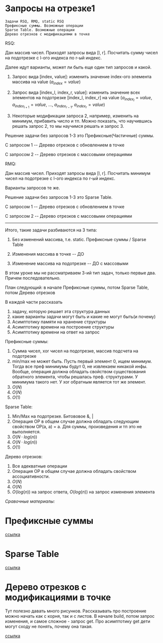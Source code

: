 Запросы на отрезке1
======================
```
Задачи RSQ, RMQ, static RSQ
Префиксные суммы. Возможные операции
Sparse Table. Возможные операции
Дерево отрезков с модификациями в точке
```

RSQ:

Дан массив чисел. Приходят запросы вида [l, r]. Посчитать сумму чисел на подотрезке с l-ого индекса по r-ый индекс.

Далее идут варианты, может ли быть еще один тип запросов и какой.

1. Запрос вида [index, value]: изменить значение index-ого элемента массива на value ($a_{index} = value$)

2. Запрос вида [index_l, index_r, value]: изменить значение всех элементов на подотрезке [index_l, index_r] на value ($a_{index_l} = value$, $a_{index_{l+1}} = value$, ..., $a_{index_{r - 1}}$, $a_{index_{r}} = value$)

3. Некоторые модификации запроса 2, например, изменить на минимум, прибавить число и тп. Можно показать, что научившись решать запрос 2, то мы научимся решать и запрос 3.

Решение задачи без запросов 1-3 это Префиксные(Частичные) суммы.

С запросом 1 -- Дерево отрезков с обновлением в точке

С запросом 2 -- Дерево отрезков с массовыми операциями

RMQ:

Дан массив чисел. Приходят запросы вида [l, r]. Посчитать минимум чисел на подотрезке с l-ого индекса по r-ый индекс.

Варианты запросов те же.

Решение задачи без запросов 1-3 это Sparse Table.

С запросом 1 -- Дерево отрезков с обновлением в точке

С запросом 2 -- Дерево отрезков с массовыми операциями


-----------------------

Итого, такие задачи разбиваются на 3 типа:

1. Без изменений массива, т.е. static. Префиксные суммы / Sparse Table

2. Изменения массива в точке -- ДО

3. Изменение массива на подотрезке -- ДО с массовыми

В этом уроке мы не рассматриваем 3-ий тип задач, только первые два. Причем последовательно.

План следующий: в начале Префиксные суммы, потом Sparse Table, потом Дерево отрезков

В каждой части рассказать

1. задачу, которую решает эта структура данных
2. какие варианты задачи могут быть и какие не могут быть(и почему)
3. Асимптотику памяти на хранение структуры
4. Асимптотику времени на построение структуры
5. Асимптотику времени на ответ на запрос

Префиксные суммы:

1. Сумма чисел, xor чисел на подотрезке, массив подсчета на подотрезке
2. min/max не может быть. Пусть первый элемент 0, ищем минимум. Тогда все преф минимумы будут 0, не извлекаем никакой инфы. Вообще, операция должна обладать свойством существования обратного элемента, чтобы решалась преф. структурами. У минимума такого нет. У xor обратным является тот же элемент.
3. $O(N)$
4. $O(N)$
5. $O(1)$

Sparse Table:

1. Min/Max на подотрезке. Битововое &, |
2. Операция OP в общем случае должна обладать следующим свойством OP(a, a) = a. Для суммы, произведения и тп это не выполняется.
3. $O(N\cdot log(n))$
4. $O(N\cdot log(n))$
5. $O(1)$


Дерево отрезков:

1. Все адекватные операции
2. Операция OP в общем случае должна обладать свойством ассоциативности.
3. $O(N)$
4. $O(N)$
5. $O(log(n))$ на запрос ответа, $O(log(n))$ на запрос изменения элемента

_Сравочные материалы:_

# Префиксные суммы

[ссылка](https://codeforces.com/blog/entry/88474?locale=ru)

# Sparse Table

[ссылка](https://wiki.algocode.ru/index.php?title=Sparse_Table)

# Дерево отрезков с модификациями в точке

Тут полезно давать много рисунков. Рассказывать про построение можно начать как с корня, так и с листов. В начале build, потом запрос изменения, и самое сложное - запрос get. Про асимптотику get дети могут сходу не понять, почему она такая.

[ссылка](https://wiki.algocode.ru/index.php?title=%D0%94%D0%B5%D1%80%D0%B5%D0%B2%D0%BE_%D0%BE%D1%82%D1%80%D0%B5%D0%B7%D0%BA%D0%BE%D0%B2)
